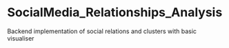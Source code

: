 # SocialMedia_Relationships_Analysis
Backend implementation of social relations and clusters with basic visualiser
